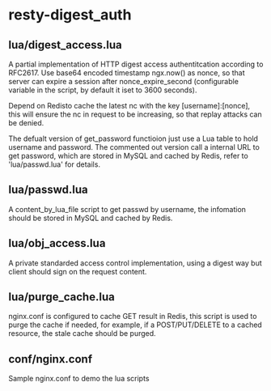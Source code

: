 # resty-digest_auth

## lua/digest_access.lua
A partial implementation of HTTP digest access authentitcation according to RFC2617.
Use base64 encoded timestamp ngx.now() as nonce, so that server can expire a session
after nonce_expire_second (configurable variable in the script, by default it iset to 3600 seconds).

Depend on Redisto cache the latest nc with the key [username]:[nonce], this will ensure the nc in request to be increasing, so that replay attacks can be denied.

The defualt version of get_password functioion just use a Lua table to hold username and password. The commented out version call a internal URL to get password, which are stored in MySQL and cached by Redis, refer to 'lua/passwd.lua' for details.

## lua/passwd.lua
A content_by_lua_file script to get passwd by username, the infomation should be stored in MySQL and cached by Redis.

## lua/obj_access.lua
A private standarded access control implementation, using a digest way but client should sign on the request content.

## lua/purge_cache.lua
nginx.conf is configured to cache GET result in Redis, this script is used to purge the cache if needed, for example, if a POST/PUT/DELETE to a cached resource, the stale cache should be purged.
 

## conf/nginx.conf
Sample nginx.conf to demo the lua scripts
